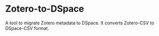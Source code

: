 # Zotero-to-DSpace
A tool to migrate Zotero metadata to DSpace. It converts Zotero-CSV to DSpace-CSV format. 
